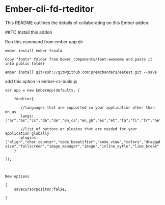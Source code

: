 # Ember-cli-fd-rteditor

This README outlines the details of collaborating on this Ember addon.

##TO Install this addon

Run this command from ember app dir

`ember install ember-froala`

`Copy "fonts" folder from bower_components/font-awesome and paste it into public folder`

` ember install git+ssh://git@github.com:premchandars/eetest.git --save `


add this option in ember-cli-build.js

    var app = new EmberApp(defaults, {

        fdeditor{

           //languages that are supported in your application other than en_us
           langs:["ar","bs","cs","da","de","en_ca","en_gb","es","et","fa","fi","fr","he","hr","hu","id","it","ja","ko","me","nb","nl","pl","pt_br","pt_pt","ro","ru","sr","sv","th","tr","ua","zh_cn","zh_tw"],

           //list of buttons or plugins that are needed for your application globally
           plugins:["align","char_counter","code_beautifier","code_view","colors","draggable","emoticons","entities","file","font_family","font-size","fullscreen","image_manager","image","inline_sytle","line_break","link","lists","paragraph_format","paragraph_style","quick_insert","quote","save","table","url","video","cannedresponse","placeholder"]
        }

    });



    New options

    {
        savecursorpositon:false,

    }
